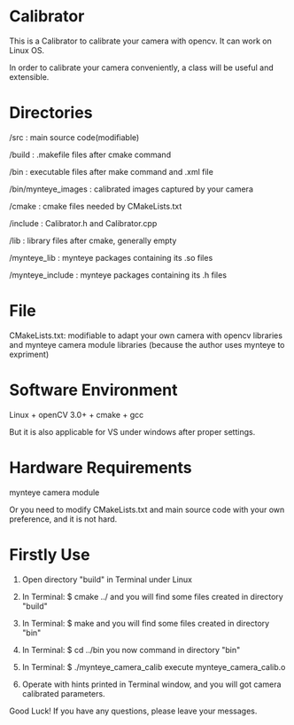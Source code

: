 # Calibrator
This is a Calibrator to calibrate your camera with opencv. It can work on Linux OS.

In order to calibrate your camera conveniently, a class will be useful and extensible.

# Directories
/src                  : main source code(modifiable)

/build                : .makefile files after cmake command

/bin                  : executable files after make command and .xml file

/bin/mynteye_images   : calibrated images captured by your camera

/cmake                : cmake files needed by CMakeLists.txt

/include              : Calibrator.h and Calibrator.cpp

/lib                  : library files after cmake, generally empty

/mynteye_lib          : mynteye packages containing its .so files

/mynteye_include      : mynteye packages containing its .h files

# File
CMakeLists.txt: modifiable to adapt your own camera with opencv libraries and mynteye camera module libraries
                (because the author uses mynteye to expriment)
                
# Software Environment

Linux + openCV 3.0+ + cmake + gcc

But it is also applicable for VS under windows after proper settings.

# Hardware Requirements

mynteye camera module

Or you need to modify CMakeLists.txt and main source code with your own preference, and it is not hard.

# Firstly Use

1. Open directory "build" in Terminal under Linux

2. In Terminal: $ cmake ../                  and you will find some files created in directory "build"

3. In Terminal: $ make                       and you will find some files created in directory "bin"

4. In Terminal: $ cd ../bin                  you now command in directory "bin"

5. In Terminal: $ ./mynteye_camera_calib     execute mynteye_camera_calib.o

6. Operate with hints printed in Terminal window, and you will got camera calibrated parameters.

Good Luck! If you have any questions, please leave your messages.


